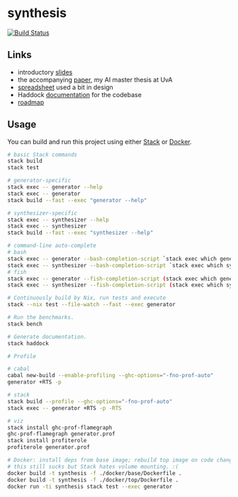 # synthesis

[![Build Status](https://travis-ci.com/tycho01/synthesis.svg?branch=master)](https://travis-ci.com/tycho01/synthesis)

## Links

- introductory [slides](https://docs.google.com/presentation/d/1gS3sDgF7HPkiTnE9piQ6IDSFm6idGD7MaXalYzw9BC0/edit?usp=sharing)
- the accompanying [paper](https://github.com/tycho01/thesis), my AI master thesis at UvA
- [spreadsheet](https://docs.google.com/spreadsheets/d/1uDA9suwASDzllxJZDt--wZ0ci7q4eJIfPcAw9qr18-U/edit?usp=sharing) used a bit in design
- Haddock [documentation](https://tycho01.github.io/synthesis/) for the codebase
- [roadmap](https://github.com/tycho01/synthesis/projects/1)

## Usage

You can build and run this project using either [Stack](https://docs.haskellstack.org/) or [Docker](https://www.docker.com/).

``` sh
# basic Stack commands
stack build
stack test

# generator-specific
stack exec -- generator --help
stack exec -- generator
stack build --fast --exec "generator --help"

# synthesizer-specific
stack exec -- synthesizer --help
stack exec -- synthesizer
stack build --fast --exec "synthesizer --help"

# command-line auto-complete
# bash
stack exec -- generator --bash-completion-script `stack exec which generator` >> ~/.bash_completion
stack exec -- synthesizer --bash-completion-script `stack exec which synthesizer` >> ~/.bash_completion
# fish
stack exec -- generator --fish-completion-script (stack exec which generator) > ~/.config/fish/completions/generator.fish
stack exec -- synthesizer --fish-completion-script (stack exec which synthesizer) > ~/.config/fish/completions/synthesizer.fish

# Continuously build by Nix, run tests and execute
stack --nix test --file-watch --fast --exec generator

# Run the benchmarks.
stack bench

# Generate documentation.
stack haddock

# Profile

# cabal
cabal new-build --enable-profiling --ghc-options="-fno-prof-auto"
generator +RTS -p

# stack
stack build --profile --ghc-options="-fno-prof-auto"
stack exec -- generator +RTS -p -RTS

# viz
stack install ghc-prof-flamegraph
ghc-prof-flamegraph generator.prof
stack install profiterole
profiterole generator.prof

# Docker: install deps from base image; rebuild top image on code changes.
# this still sucks but Stack hates volume mounting. :(
docker build -t synthesis -f ./docker/base/Dockerfile .
docker build -t synthesis -f ./docker/top/Dockerfile .
docker run -ti synthesis stack test --exec generator
```
